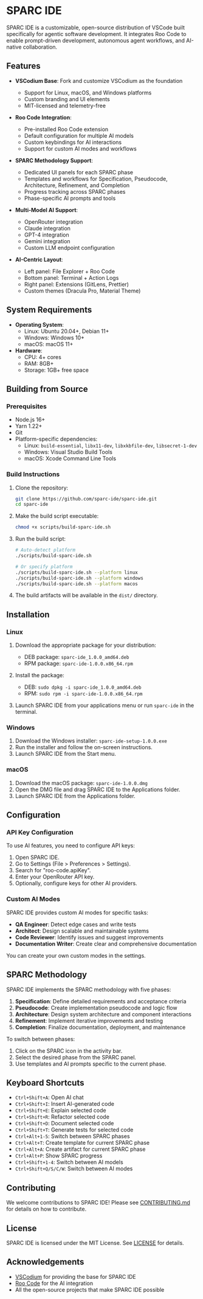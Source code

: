 # SPARC IDE

SPARC IDE is a customizable, open-source distribution of VSCode built specifically for agentic software development. It integrates Roo Code to enable prompt-driven development, autonomous agent workflows, and AI-native collaboration.

## Features

- **VSCodium Base**: Fork and customize VSCodium as the foundation
  - Support for Linux, macOS, and Windows platforms
  - Custom branding and UI elements
  - MIT-licensed and telemetry-free

- **Roo Code Integration**:
  - Pre-installed Roo Code extension
  - Default configuration for multiple AI models
  - Custom keybindings for AI interactions
  - Support for custom AI modes and workflows

- **SPARC Methodology Support**:
  - Dedicated UI panels for each SPARC phase
  - Templates and workflows for Specification, Pseudocode, Architecture, Refinement, and Completion
  - Progress tracking across SPARC phases
  - Phase-specific AI prompts and tools

- **Multi-Model AI Support**:
  - OpenRouter integration
  - Claude integration
  - GPT-4 integration
  - Gemini integration
  - Custom LLM endpoint configuration

- **AI-Centric Layout**:
  - Left panel: File Explorer + Roo Code
  - Bottom panel: Terminal + Action Logs
  - Right panel: Extensions (GitLens, Prettier)
  - Custom themes (Dracula Pro, Material Theme)

## System Requirements

- **Operating System**:
  - Linux: Ubuntu 20.04+, Debian 11+
  - Windows: Windows 10+
  - macOS: macOS 11+
- **Hardware**:
  - CPU: 4+ cores
  - RAM: 8GB+
  - Storage: 1GB+ free space

## Building from Source

### Prerequisites

- Node.js 16+
- Yarn 1.22+
- Git
- Platform-specific dependencies:
  - Linux: `build-essential`, `libx11-dev`, `libxkbfile-dev`, `libsecret-1-dev`
  - Windows: Visual Studio Build Tools
  - macOS: Xcode Command Line Tools

### Build Instructions

1. Clone the repository:
   ```bash
   git clone https://github.com/sparc-ide/sparc-ide.git
   cd sparc-ide
   ```

2. Make the build script executable:
   ```bash
   chmod +x scripts/build-sparc-ide.sh
   ```

3. Run the build script:
   ```bash
   # Auto-detect platform
   ./scripts/build-sparc-ide.sh
   
   # Or specify platform
   ./scripts/build-sparc-ide.sh --platform linux
   ./scripts/build-sparc-ide.sh --platform windows
   ./scripts/build-sparc-ide.sh --platform macos
   ```

4. The build artifacts will be available in the `dist/` directory.

## Installation

### Linux

1. Download the appropriate package for your distribution:
   - DEB package: `sparc-ide_1.0.0_amd64.deb`
   - RPM package: `sparc-ide-1.0.0.x86_64.rpm`

2. Install the package:
   - DEB: `sudo dpkg -i sparc-ide_1.0.0_amd64.deb`
   - RPM: `sudo rpm -i sparc-ide-1.0.0.x86_64.rpm`

3. Launch SPARC IDE from your applications menu or run `sparc-ide` in the terminal.

### Windows

1. Download the Windows installer: `sparc-ide-setup-1.0.0.exe`
2. Run the installer and follow the on-screen instructions.
3. Launch SPARC IDE from the Start menu.

### macOS

1. Download the macOS package: `sparc-ide-1.0.0.dmg`
2. Open the DMG file and drag SPARC IDE to the Applications folder.
3. Launch SPARC IDE from the Applications folder.

## Configuration

### API Key Configuration

To use AI features, you need to configure API keys:

1. Open SPARC IDE.
2. Go to Settings (File > Preferences > Settings).
3. Search for "roo-code.apiKey".
4. Enter your OpenRouter API key.
5. Optionally, configure keys for other AI providers.

### Custom AI Modes

SPARC IDE provides custom AI modes for specific tasks:

- **QA Engineer**: Detect edge cases and write tests
- **Architect**: Design scalable and maintainable systems
- **Code Reviewer**: Identify issues and suggest improvements
- **Documentation Writer**: Create clear and comprehensive documentation

You can create your own custom modes in the settings.

## SPARC Methodology

SPARC IDE implements the SPARC methodology with five phases:

1. **Specification**: Define detailed requirements and acceptance criteria
2. **Pseudocode**: Create implementation pseudocode and logic flow
3. **Architecture**: Design system architecture and component interactions
4. **Refinement**: Implement iterative improvements and testing
5. **Completion**: Finalize documentation, deployment, and maintenance

To switch between phases:

1. Click on the SPARC icon in the activity bar.
2. Select the desired phase from the SPARC panel.
3. Use templates and AI prompts specific to the current phase.

## Keyboard Shortcuts

- `Ctrl+Shift+A`: Open AI chat
- `Ctrl+Shift+I`: Insert AI-generated code
- `Ctrl+Shift+E`: Explain selected code
- `Ctrl+Shift+R`: Refactor selected code
- `Ctrl+Shift+D`: Document selected code
- `Ctrl+Shift+T`: Generate tests for selected code
- `Ctrl+Alt+1-5`: Switch between SPARC phases
- `Ctrl+Alt+T`: Create template for current SPARC phase
- `Ctrl+Alt+A`: Create artifact for current SPARC phase
- `Ctrl+Alt+P`: Show SPARC progress
- `Ctrl+Shift+1-4`: Switch between AI models
- `Ctrl+Shift+Q/S/C/W`: Switch between AI modes

## Contributing

We welcome contributions to SPARC IDE! Please see [CONTRIBUTING.md](docs/CONTRIBUTING.md) for details on how to contribute.

## License

SPARC IDE is licensed under the MIT License. See [LICENSE](LICENSE) for details.

## Acknowledgements

- [VSCodium](https://github.com/VSCodium/vscodium) for providing the base for SPARC IDE
- [Roo Code](https://github.com/RooVeterinaryInc/roo-cline) for the AI integration
- All the open-source projects that make SPARC IDE possible
